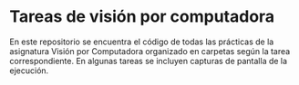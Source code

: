 # Tareas de visión por computadora

En este repositorio se encuentra el código de todas las prácticas de la asignatura Visión por Computadora organizado en carpetas según la tarea correspondiente. En algunas tareas se incluyen capturas de pantalla de la ejecución.